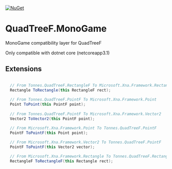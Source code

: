 [![NuGet](https://img.shields.io/nuget/v/Tonnes.QuadTreeF.MonoGame?color=blue)](https://www.nuget.org/packages/Tonnes.QuadTreeF.MonoGame/)

# QuadTreeF.MonoGame

MonoGame compatibility layer for QuadTreeF

Only compatible with dotnet core (netcoreapp3.1)

## Extensions

```c#

  // From Tonnes.QuadTreeF.RectangleF To Microsoft.Xna.Framework.Rectangle
  Rectangle ToRectangle(this RectangleF rect);
  
  // From Tonnes.QuadTreeF.PointF To Microsoft.Xna.Framework.Point
  Point ToPoint(this PointF point);
  
  // From Tonnes.QuadTreeF.PointF To Microsoft.Xna.Framework.Vector2
  Vector2 ToVector2(this PointF point);

  // From Microsoft.Xna.Framework.Point To Tonnes.QuadTreeF.PointF
  PointF ToPointF(this Point point);
  
  // From Microsoft.Xna.Framework.Vector2 To Tonnes.QuadTreeF.PointF
  PointF ToPointF(this Vector2 vector);

  // From Microsoft.Xna.Framework.Rectangle To Tonnes.QuadTreeF.RectangleF
  RectangleF ToRectangleF(this Rectangle rect);

```